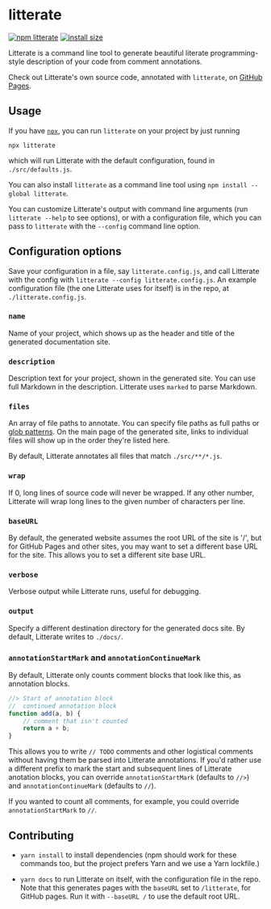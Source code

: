 # litterate

[![npm litterate](https://img.shields.io/npm/v/litterate.svg)](http://npm.im/litterate)
[![install size](https://packagephobia.now.sh/badge?p=litterate)](https://packagephobia.now.sh/result?p=litterate)

Litterate is a command line tool to generate beautiful literate programming-style description of your code from comment annotations.

Check out Litterate's own source code, annotated with `litterate`, on [GitHub Pages](https://thesephist.github.io/litterate/).

## Usage

If you have [`npx`](https://medium.com/@maybekatz/introducing-npx-an-npm-package-runner-55f7d4bd282b), you can run `litterate` on your project by just running

```
npx litterate
```

which will run Litterate with the default configuration, found in `./src/defaults.js`.

You can also install `litterate` as a command line tool using `npm install --global litterate`.

You can customize Litterate's output with command line arguments (run `litterate --help` to see options), or with a configuration file, which you can pass to `litterate` with the `--config` command line option.

## Configuration options

Save your configuration in a file, say `litterate.config.js`, and call Litterate with the config with `litterate --config litterate.config.js`. An example configuration file (the one Litterate uses for itself) is in the repo, at `./litterate.config.js`.

### `name`

Name of your project, which shows up as the header and title of the generated documentation site.

### `description`

Description text for your project, shown in the generated site. You can use full Markdown in the description. Litterate uses `marked` to parse Markdown.

### `files`

An array of file paths to annotate. You can specify file paths as full paths or [glob patterns](https://en.wikipedia.org/wiki/Glob_(programming)). On the main page of the generated site, links to individual files will show up in the order they're listed here.

By default, Litterate annotates all files that match `./src/**/*.js`.

### `wrap`

If 0, long lines of source code will never be wrapped. If any other number, Litterate will wrap long lines to the given number of characters per line.

### `baseURL`

By default, the generated website assumes the root URL of the site is '/', but for GitHub Pages and other sites, you may want to set a different base URL for the site. This allows you to set a different site base URL.

### `verbose`

Verbose output while Litterate runs, useful for debugging.

### `output`

Specify a different destination directory for the generated docs site. By default, Litterate writes to `./docs/`.

### `annotationStartMark` and `annotationContinueMark`

By default, Litterate only counts comment blocks that look like this, as annotation blocks.

```javascript
//> Start of annotation block
//  continued annotation block
function add(a, b) {
    // comment that isn't counted
    return a + b;
}
```

This allows you to write `// TODO` comments and other logistical comments without having them be parsed into Litterate annotations. If you'd rather use a different prefix to mark the start and subsequent lines of Litterate anotation blocks, you can override `annotationStartMark` (defaults to `//>`) and `annotationContinueMark` (defaults to `//`).

If you wanted to count all comments, for example, you could override `annotationStartMark` to `//`.

## Contributing

- `yarn install` to install dependencies (npm should work for these commands too, but the project prefers Yarn and we use a Yarn lockfile.)

- `yarn docs` to run Litterate on itself, with the configuration file in the repo. Note that this generates pages with the `baseURL` set to `/litterate`, for GitHub pages. Run it with `--baseURL /` to use the default root URL.
